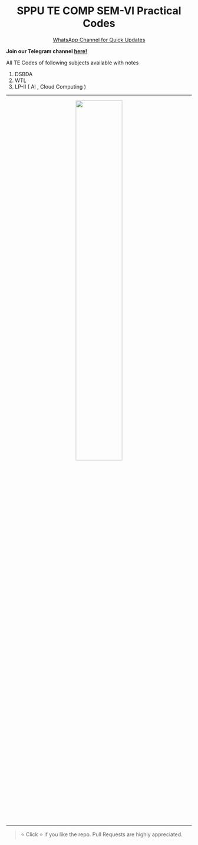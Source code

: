 <h1 align="center">SPPU TE COMP SEM-VI Practical Codes</h1>

<p align='center'>
  <a href="https://whatsapp.com/channel/0029ValjFriICVfpcV9HFc3b">
    WhatsApp Channel for Quick Updates
  </a>
</p>

**Join our Telegram channel [here!](https://t.me/SPPU_TE_BE_COMP)**

All TE Codes of following subjects available with notes  
1) DSBDA
2) WTL
2) LP-II ( AI , Cloud Computing )

<hr/>
<p align="center">
  <img src="https://github.com/user-attachments/assets/3c77d01e-0e5b-4bcd-8bcf-6410aec6840c" width="50%" />
</p>
<hr/>

> ⭐ Click :star: if you like the repo. Pull Requests are highly appreciated.
